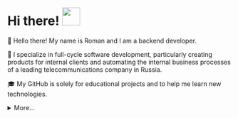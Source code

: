 <h1>Hi there! <img src="https://camo.githubusercontent.com/e8e7b06ecf583bc040eb60e44eb5b8e0ecc5421320a92929ce21522dbc34c891/68747470733a2f2f6d656469612e67697068792e636f6d2f6d656469612f6876524a434c467a6361737252346961377a2f67697068792e676966" width="40" /></h1>


🥳 Hello there! My name is Roman and I am a backend developer. 

👾 I specialize in full-cycle software development, particularly creating products for internal clients and automating the internal business processes of a leading telecommunications company in Russia. 

🎓 My GitHub is solely for educational projects and to help me learn new technologies.

<details>
  <p><summary>More...</summary></p>
  
![Roman's GitHub stats](https://github-readme-stats.vercel.app/api?username=kikemaru&hide=prs&hide_rank=true)
[![Top Langs](https://github-readme-stats.vercel.app/api/top-langs/?username=kikemaru&layout=compact)](https://github.com/kikemaru/)
  
</details>
